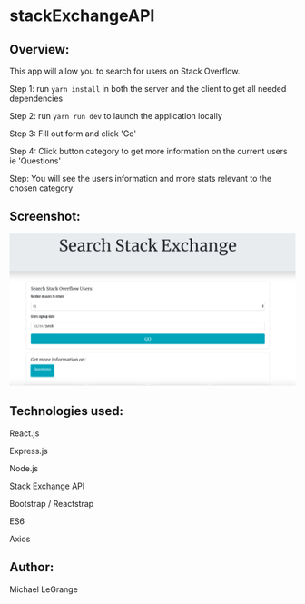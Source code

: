 # stackExchangeAPI

## Overview: 

This app will allow you to search for users on Stack Overflow.

Step 1: run `yarn install` in both the server and the client to get all needed dependencies 

Step 2: run `yarn run dev` to launch the application locally 

Step 3: Fill out form and click 'Go'

Step 4: Click button category to get more information on the current users ie 'Questions'

Step: You will see the users information and more stats relevant to the chosen category 


## Screenshot:

![Alt text](stackexchange.png?raw=true "App Screenshot")

## Technologies used:

React.js

Express.js

Node.js

Stack Exchange API

Bootstrap / Reactstrap

ES6

Axios

## Author:

Michael LeGrange